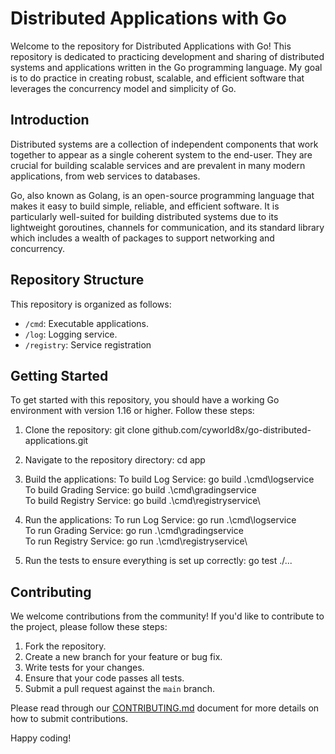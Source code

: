 # Distributed Applications with Go

Welcome to the repository for Distributed Applications with Go! This repository is dedicated to practicing development and sharing of distributed systems and applications written in the Go programming language. My goal is to do practice in creating robust, scalable, and efficient software that leverages the concurrency model and simplicity of Go.

## Introduction

Distributed systems are a collection of independent components that work together to appear as a single coherent system to the end-user. They are crucial for building scalable services and are prevalent in many modern applications, from web services to databases.

Go, also known as Golang, is an open-source programming language that makes it easy to build simple, reliable, and efficient software. It is particularly well-suited for building distributed systems due to its lightweight goroutines, channels for communication, and its standard library which includes a wealth of packages to support networking and concurrency.

## Repository Structure

This repository is organized as follows:

- `/cmd`: Executable applications.
- `/log`: Logging service.
- `/registry`: Service registration

## Getting Started

To get started with this repository, you should have a working Go environment with version 1.16 or higher. Follow these steps:

1. Clone the repository:
git clone github.com/cyworld8x/go-distributed-applications.git

2. Navigate to the repository directory:
cd app

3. Build the applications:
To build Log Service: go build .\cmd\logservice\
To build Grading Service: go build .\cmd\gradingservice\
To build Registry Service: go build .\cmd\registryservice\
4. Run the applications:
To run Log Service: go run .\cmd\logservice\
To run Grading Service: go run .\cmd\gradingservice\
To run Registry Service: go run .\cmd\registryservice\
6. Run the tests to ensure everything is set up correctly:
go test ./...


## Contributing

We welcome contributions from the community! If you'd like to contribute to the project, please follow these steps:

1. Fork the repository.
2. Create a new branch for your feature or bug fix.
3. Write tests for your changes.
4. Ensure that your code passes all tests.
5. Submit a pull request against the `main` branch.

Please read through our [CONTRIBUTING.md](CONTRIBUTING.md) document for more details on how to submit contributions.

Happy coding!
